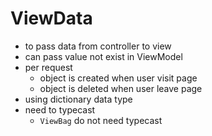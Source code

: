 # ViewData

- to pass data from controller to view
- can pass value not exist in ViewModel
- per request
  - object is created when user visit page
  - object is deleted when user leave page
- using dictionary data type
- need to typecast
  - `ViewBag` do not need typecast
